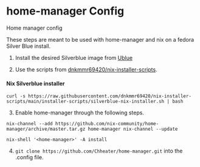 # home-manager Config
Home manager config

These steps are meant to be used with home-manager and nix on a fedora Silver Blue install.

1. Install the desired Silverblue image from [Ublue](https://ublue.it)

2. Use the scripts from [dnkmmr69420/nix-installer-scripts](https://github.com/dnkmmr69420/nix-installer-scripts).

#### Nix Silverblue installer

```curl -s https://raw.githubusercontent.com/dnkmmr69420/nix-installer-scripts/main/installer-scripts/silverblue-nix-installer.sh | bash```

3. Enable home-manager through the following steps.

`nix-channel --add https://github.com/nix-community/home-manager/archive/master.tar.gz home-manager
nix-channel --update`

`nix-shell '<home-manager>' -A install`

4. `git clone https://github.com/Chheater/home-manager.git` into the .config file.

